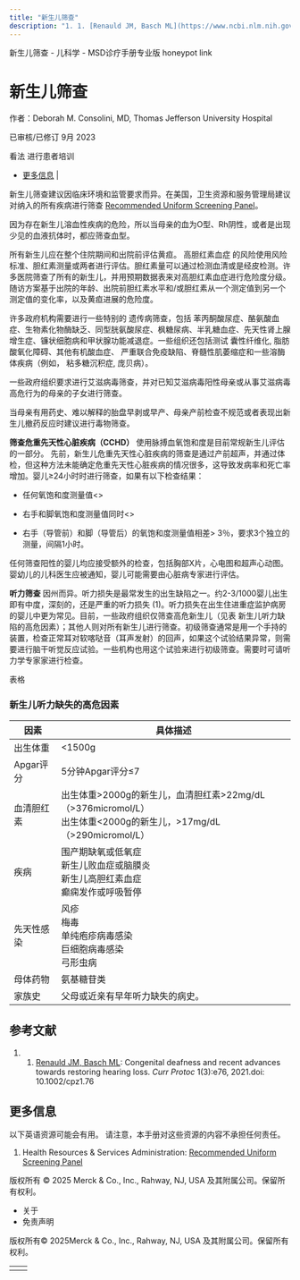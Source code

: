 ```yaml
---
title: "新生儿筛查"
description: "1. 1. [Renauld JM, Basch ML](https://www.ncbi.nlm.nih.gov/pmc/articles/PMC8191509/): Congenital deafness and recent advances towards restoring hearing loss. _Curr Protoc_ 1(3):e76, 2021.doi: 10.1002/cpz1.76"
---
```


﻿新生儿筛查 \- 儿科学 \- MSD诊疗手册专业版 honeypot link

# 新生儿筛查

作者：Deborah M. Consolini, MD, Thomas Jefferson University Hospital

已审核/已修订 9月 2023

看法 进行患者培训

- [更多信息](#更多信息_v84055670_zh) \|

新生儿筛查建议因临床环境和监管要求而异。在美国，卫生资源和服务管理局建议对纳入的所有疾病进行筛查 [Recommended Uniform Screening Panel](https://www.hrsa.gov/advisory-committees/heritable-disorders/rusp)。

因为存在新生儿溶血性疾病的危险，所以当母亲的血为O型、Rh阴性，或者是出现少见的血液抗体时，都应筛查血型。

所有新生儿应在整个住院期间和出院前评估黄疸。 高胆红素血症 的风险使用风险标准、胆红素测量或两者进行评估。胆红素量可以通过检测血清或是经皮检测。许多医院筛查了所有的新生儿，并用预期数据表来对高胆红素血症进行危险度分级。随访方案基于出院的年龄、出院前胆红素水平和/或胆红素从一个测定值到另一个测定值的变化率，以及黄疸进展的危险度。

许多政府机构需要进行一些特别的 遗传病筛查，包括 苯丙酮酸尿症、酪氨酸血症、生物素化物酶缺乏、同型胱氨酸尿症、枫糖尿病、半乳糖血症、先天性肾上腺增生症、镰状细胞病和甲状腺功能减退症。一些组织还包括测试 囊性纤维化, 脂肪酸氧化障碍、其他有机酸血症、 严重联合免疫缺陷、脊髓性肌萎缩症和一些溶酶体疾病（例如， 粘多糖沉积症, 庞贝病）。

一些政府组织要求进行艾滋病毒筛查，并对已知艾滋病毒阳性母亲或从事艾滋病毒高危行为的母亲的子女进行筛查。

当母亲有用药史、难以解释的胎盘早剥或早产、母亲产前检查不规范或者表现出新生儿撤药反应时建议进行毒物筛查。

**筛查危重先天性心脏疾病（CCHD）** 使用脉搏血氧饱和度是目前常规新生儿评估的一部分。 先前，新生儿危重先天性心脏疾病的筛查是通过产前超声，并通过体检，但这种方法未能确定危重先天性心脏疾病的情况很多，这导致发病率和死亡率增加。婴儿≥24小时时进行筛查，如果有以下检查结果：

- 任何氧饱和度测量值<>

- 右手和脚氧饱和度测量值同时<>

- 右手（导管前）和脚（导管后）的氧饱和度测量值相差\> 3％，要求3个独立的测量，间隔1小时。


任何筛查阳性的婴儿均应接受额外的检查，包括胸部X片，心电图和超声心动图。婴幼儿的儿科医生应被通知，婴儿可能需要由心脏病专家进行评估。

**听力筛查** 因州而异。听力损失是最常发生的出生缺陷之一。约2-3/1000婴儿出生即有中度，深刻的，还是严重的听力损失 (1)。听力损失在出生住进重症监护病房的婴儿中更为常见。目前，一些政府组织仅筛查高危新生儿（见表 新生儿听力缺陷的高危因素）；其他人则对所有新生儿进行筛查。初级筛查通常是用一个手持的装置，检查正常耳对软喀哒音（耳声发射）的回声，如果这个试验结果异常，则需要进行脑干听觉反应试验。一些机构也用这个试验来进行初级筛查。需要时可请听力学专家家进行检查。

表格

### 新生儿听力缺失的高危因素

| 因素 | 具体描述 |
| --- | --- |
| 出生体重 | <1500g |
| Apgar评分 | 5分钟Apgar评分≤7 |
| 血清胆红素 | 出生体重>2000g的新生儿，血清胆红素>22mg/dL（>376micromol/L）<br>出生体重<2000g的新生儿，>17mg/dL（>290micromol/L） |
| 疾病 | 围产期缺氧或低氧症<br>新生儿败血症或脑膜炎<br>新生儿高胆红素血症<br>癫痫发作或呼吸暂停 |
| 先天性感染 | 风疹<br>梅毒<br>单纯疱疹病毒感染<br>巨细胞病毒感染<br>弓形虫病 |
| 母体药物 | 氨基糖苷类 |
| 家族史 | 父母或近亲有早年听力缺失的病史。 |

## 参考文献

1. 1. [Renauld JM, Basch ML](https://www.ncbi.nlm.nih.gov/pmc/articles/PMC8191509/): Congenital deafness and recent advances towards restoring hearing loss. _Curr Protoc_ 1(3):e76, 2021.doi: 10.1002/cpz1.76


## 更多信息

以下英语资源可能会有用。 请注意，本手册对这些资源的内容不承担任何责任。

1. Health Resources & Services Administration: [Recommended Uniform Screening Panel](https://www.hrsa.gov/advisory-committees/heritable-disorders/rusp)




版权所有 © 2025
Merck & Co., Inc., Rahway, NJ, USA 及其附属公司。保留所有权利。

- 关于
- 免责声明

版权所有© 2025Merck & Co., Inc., Rahway, NJ, USA 及其附属公司。保留所有权利。

|     |     |
| --- | --- |
|  |  |